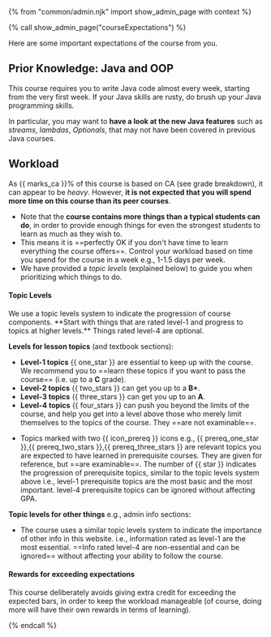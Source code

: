 {% from "common/admin.njk" import show_admin_page with context %}

{% call show_admin_page("courseExpectations") %}
<div id="main">

<p class="lead">Here are some important expectations of the course from you.</p>

<div tags="m--cs2103">

## Prior Knowledge: Java and OOP

This course requires you to write Java code almost every week, starting from the very first week. If your Java skills are rusty, do brush up your Java programming skills.

In particular, you may want to **have a look at the new Java features** such as _streams_, _lambdas_, _Optionals_, that may not have been covered in previous Java courses.
</div>

## Workload

As {{ marks_ca }}% of this course is based on CA (see <trigger trigger="click" for="modal:expectations-gradeBreakdown">grade breakdown</trigger>), it can appear to be _heavy_. However, **it is not expected that you will spend more time on this course than its <tooltip content="e.g., if this course is core for you, it should not take more time than other core courses at the same level in your program">peer courses</tooltip>**.
* Note that the **course contains more things than a typical students can do**, in order to provide enough things for even the strongest students to learn as much as they wish to.
* This means it is ==perfectly OK if you don't have time to learn everything the course offers==. Control your workload based on time you spend for the course in a week e.g., 1-1.5 days per week.
* We have provided a _topic levels_ (explained below) to guide you when prioritizing which things to do.

<modal large header="Grade breakdown" id="modal:expectations-gradeBreakdown">
  <pic eager src="gradeBreakdown.png" no-validation />
</modal>

<div id="topicLevels">

#### Topic Levels

<div class="indented">

<p class="lead"><md>We use a topic levels system to indicate the progression of course components. **Start with things that are rated level-1 and progress to topics at higher levels.** Things rated level-4 are optional.</md></p>

**Levels for lesson topics** (and textbook sections):

* **Level-1 topics** {{ one_star }} are essential to keep up with the course. We recommend you to ==learn these topics if you want to pass the course== (i.e. up to a **C** grade).
* **Level-2 topics** {{ two_stars }} can get you up to a **B+**.
* **Level-3 topics** {{ three_stars }} can get you up to an **A**.
* **Level-4 topics** {{ four_stars }} can push you beyond the limits of the course, and help you get into a level above those who merely limit themselves to the topics of the course. They ==are not <popover content="_examinable_ here means _can affect the grade_ during evaluation of various components, not necessarily limited to the final exam (if any)">examinable</popover>==.

<span tags="m--cs2103 m--tic2002">

* Topics marked with two {{ icon_prereq }} icons e.g., {{ prereq_one_star }},{{ prereq_two_stars }},{{ prereq_three_stars }} are relevant topics you are expected to have learned in prerequisite courses. They are given for reference, but ==are examinable==. The number of {{ star }} indicates the progression of prerequisite topics, similar to the topic levels system above i.e., level-1 prerequisite topics are the most basic and the most important. level-4 prerequisite topics can be ignored without affecting GPA.
</span>

**Topic levels for other things** e.g., admin info sections:

* The course uses a similar topic levels system to indicate the importance of other info in this website. i.e., information rated as level-1 are the most essential. ==Info rated level-4 are non-essential and can be ignored== without affecting your ability to follow the course.

</div>
<div tags="m--cs2103">

#### Rewards for exceeding expectations

This course deliberately avoids giving extra credit for exceeding the expected bars, in order to keep the workload manageable (of course, doing more will have their own rewards in terms of learning).
</div>
</div>

</div>

{% endcall %}

